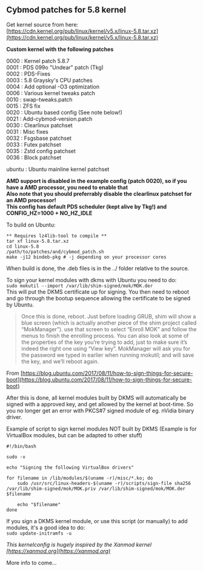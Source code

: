 ## Cybmod patches for 5.8 kernel  

Get kernel source from here: [https://cdn.kernel.org/pub/linux/kernel/v5.x/linux-5.8.tar.xz](https://cdn.kernel.org/pub/linux/kernel/v5.x/linux-5.8.tar.xz)  

**Custom kernel with the following patches**  

0000 : Kernel patch 5.8.7  
0001 : PDS 099o "Undear" patch (Tkg)  
0002 : PDS-Fixes  
0003 : 5.8 Graysky's CPU patches  
0004 : Add optional -O3 optimization  
0006 : Various kernel tweaks patch  
0010 : swap-tweaks.patch  
0015 : ZFS fix  
0020 : Ubuntu based config (See note below!)  
0021 : Add-cybmod-version.patch  
0030 : Clearlinux patchset  
0031 : Misc fixes  
0032 : Fsgsbase patchset  
0033 : Futex patchset  
0035 : Zstd config patchset  
0036 : Block patchset  

ubuntu : Ubuntu mainline kernel patchset  

**AMD support is disabled in the example config (patch 0020), so if you have a AMD processor, you need to enable that**  
**Also note that you should preferrably disable the clearlinux patchset for an AMD processor!**  
**This config has default PDS scheduler (kept alive by Tkg!) and CONFIG_HZ=1000 + NO_HZ_IDLE**  

To build on Ubuntu:  
```
** Requires lz4lib-tool to compile **
tar xf linux-5.8.tar.xz    
cd linux-5.8  
/path/to/patches/and/cybmod_patch.sh  
make -j12 bindeb-pkg # -j depending on your processor cores  
```
When build is done, the .deb files is in the ../ folder relative to the source.  

To sign your kernel modules with dkms with Ubuntu you need to do:  
`sudo mokutil --import /var/lib/shim-signed/mok/MOK.der`  
This will put the DKMS certificate up for signing. You then need to reboot and go through the bootup sequence allowing the certificate to be signed by Ubuntu.  

>Once this is done, reboot. Just before loading GRUB, shim will show a blue screen (which is actually another piece of the shim project called “MokManager”). use that screen to select “Enroll MOK” and follow the menus to finish the enrolling process. You can also look at some of the properties of the key you’re trying to add, just to make sure it’s indeed the right one using “View key”. MokManager will ask you for the password we typed in earlier when running mokutil; and will save the key, and we’ll reboot again.  

From [https://blog.ubuntu.com/2017/08/11/how-to-sign-things-for-secure-boot](https://blog.ubuntu.com/2017/08/11/how-to-sign-things-for-secure-boot)  

After this is done, all kernel modules built by DKMS will automatically be signed with a approved key, and get allowed by the kernel at boot-time. So you no longer get an error with PKCS#7 signed module of eg. nVidia binary driver.  

Example of script to sign kernel modules NOT built by DKMS (Example is for VirtualBox modules, but can be adapted to other stuff)  
```
#!/bin/bash

sudo -v

echo "Signing the following VirtualBox drivers"

for filename in /lib/modules/$(uname -r)/misc/*.ko; do
	sudo /usr/src/linux-headers-$(uname -r)/scripts/sign-file sha256 /var/lib/shim-signed/mok/MOK.priv /var/lib/shim-signed/mok/MOK.der $filename

	echo "$filename"
done
```
If you sign a DKMS kernel module, or use this script (or manually) to add modules, it's a good idea to do:  
`sudo update-initramfs -u`  

_This kernelconfig is hugely inspired by the Xanmod kernel [https://xanmod.org](https://xanmod.org)_  

More info to come...  
